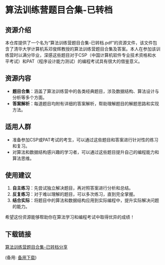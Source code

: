 # 算法训练营题目合集-已转档

## 资源介绍

本仓库提供了一个名为“算法训练营题目合集-已转档.pdf”的资源文件，该文件包含了清华大学计算机系邓俊辉教授的算法训练营题目合集及答案。本人在参加该训练营时以满分毕业，深感这些题目对于CSP（中国计算机软件专业技术资格和水平考试）和PAT（程序设计能力测试）的编程考试具有很大的借鉴意义。

## 资源内容

- **题目合集**：涵盖了算法训练营中的各类经典题目，涉及数据结构、算法设计与分析等多个方面。
- **答案解析**：每道题目均附有详细的答案解析，帮助理解题目的解题思路和实现方法。

## 适用人群

- 准备参加CSP或PAT考试的考生，可以通过这些题目和答案进行针对性的练习和复习。
- 对算法和数据结构感兴趣的学习者，可以通过这些题目提升自己的编程能力和算法思维。

## 使用建议

1. **自主练习**：先尝试独立解决题目，再对照答案进行分析和总结。
2. **反复练习**：对于难以理解的题目，可以多次练习，直到完全掌握。
3. **结合实际**：将题目中的算法和数据结构应用到实际编程中，提升实际解决问题的能力。

希望这份资源能够帮助你在算法学习和编程考试中取得优异的成绩！

## 下载链接
[算法训练营题目合集-已转档分享](https://pan.quark.cn/s/c504c39694cc) 

(备用: [备用下载](https://pan.baidu.com/s/1wLdd5FmX-yVcGryJJb1OlQ?pwd=1234))
